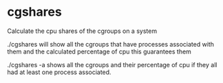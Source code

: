cgshares
========

Calculate the cpu shares of the cgroups on a system

./cgshares will show all the cgroups that have processes associated with them and the calculated percentage of cpu this guarantees them

./cgshares -a shows all the cgroups and their percentage of cpu if they all had at least one process associated.
